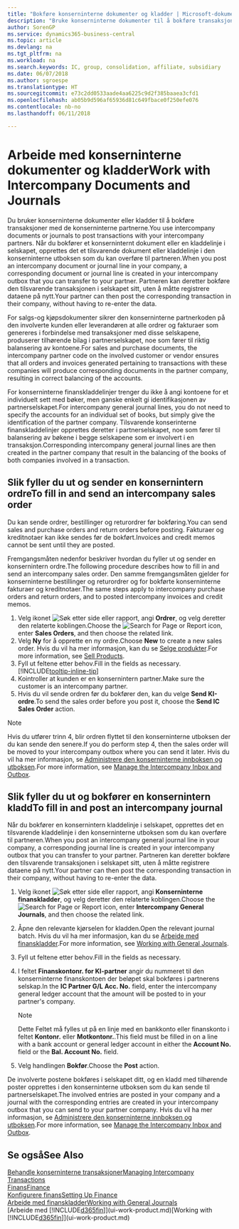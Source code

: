 ```yaml
---
title: "Bokføre konserninterne dokumenter og kladder | Microsoft-dokumentasjon"
description: "Bruke konserninterne dokumenter til å bokføre transaksjoner med de konserninterne partnerne."
author: SorenGP
ms.service: dynamics365-business-central
ms.topic: article
ms.devlang: na
ms.tgt_pltfrm: na
ms.workload: na
ms.search.keywords: IC, group, consolidation, affiliate, subsidiary
ms.date: 06/07/2018
ms.author: sgroespe
ms.translationtype: HT
ms.sourcegitcommit: e73c2dd0533aade4aa6225c9d2f385baaea3cfd1
ms.openlocfilehash: ab05b9d596af65936d81c649fbace0f250efe076
ms.contentlocale: nb-no
ms.lasthandoff: 06/11/2018

---
```

# <a name="work-with-intercompany-documents-and-journals"></a><span data-ttu-id="e6f26-103">Arbeide med konserninterne dokumenter og kladder</span><span class="sxs-lookup"><span data-stu-id="e6f26-103">Work with Intercompany Documents and Journals</span></span>
<span data-ttu-id="e6f26-104">Du bruker konserninterne dokumenter eller kladder til å bokføre transaksjoner med de konserninterne partnerne.</span><span class="sxs-lookup"><span data-stu-id="e6f26-104">You use intercompany documents or journals to post transactions with your intercompany partners.</span></span> <span data-ttu-id="e6f26-105">Når du bokfører et konserninternt dokument eller en kladdelinje i selskapet, opprettes det et tilsvarende dokument eller kladdelinje i den konserninterne utboksen som du kan overføre til partneren.</span><span class="sxs-lookup"><span data-stu-id="e6f26-105">When you post an intercompany document or journal line in your company, a corresponding document or journal line is created in your intercompany outbox that you can transfer to your partner.</span></span> <span data-ttu-id="e6f26-106">Partneren kan deretter bokføre den tilsvarende transaksjonen i selskapet sitt, uten å måtte registrere dataene på nytt.</span><span class="sxs-lookup"><span data-stu-id="e6f26-106">Your partner can then post the corresponding transaction in their company, without having to re-enter the data.</span></span>

<span data-ttu-id="e6f26-107">For salgs-og kjøpsdokumenter sikrer den konserninterne partnerkoden på den involverte kunden eller leverandøren at alle ordrer og fakturaer som genereres i forbindelse med transaksjoner med disse selskapene, produserer tilhørende bilag i partnerselskapet, noe som fører til riktig balansering av kontoene.</span><span class="sxs-lookup"><span data-stu-id="e6f26-107">For sales and purchase documents, the intercompany partner code on the involved customer or vendor ensures that all orders and invoices generated pertaining to transactions with these companies will produce corresponding documents in the partner company, resulting in correct balancing of the accounts.</span></span>

<span data-ttu-id="e6f26-108">For konserninterne finanskladdelinjer trenger du ikke å angi kontoene for et individuelt sett med bøker, men ganske enkelt gi identifikasjonen av partnerselskapet.</span><span class="sxs-lookup"><span data-stu-id="e6f26-108">For intercompany general journal lines, you do not need to specify the accounts for an individual set of books, but simply give the identification of the partner company.</span></span> <span data-ttu-id="e6f26-109">Tilsvarende konserinterne finanskladdelinjer opprettes deretter i partnerselskapet, noe som fører til balansering av bøkene i begge selskapene som er involvert i en transaksjon.</span><span class="sxs-lookup"><span data-stu-id="e6f26-109">Corresponding intercompany general journal lines are then created in the partner company that result in the balancing of the books of both companies involved in a transaction.</span></span>

## <a name="to-fill-in-and-send-an-intercompany-sales-order"></a><span data-ttu-id="e6f26-110">Slik fyller du ut og sender en konsernintern ordre</span><span class="sxs-lookup"><span data-stu-id="e6f26-110">To fill in and send an intercompany sales order</span></span>
<span data-ttu-id="e6f26-111">Du kan sende ordrer, bestillinger og returordrer før bokføring.</span><span class="sxs-lookup"><span data-stu-id="e6f26-111">You can send sales and purchase orders and return orders before posting.</span></span> <span data-ttu-id="e6f26-112">Fakturaer og kreditnotaer kan ikke sendes før de bokført.</span><span class="sxs-lookup"><span data-stu-id="e6f26-112">Invoices and credit memos cannot be sent until they are posted.</span></span>

<span data-ttu-id="e6f26-113">Fremgangsmåten nedenfor beskriver hvordan du fyller ut og sender en konsernintern ordre.</span><span class="sxs-lookup"><span data-stu-id="e6f26-113">The following procedure describes how to fill in and send an intercompany sales order.</span></span> <span data-ttu-id="e6f26-114">Den samme fremgangsmåten gjelder for konserninterne bestillinger og returordrer og for bokførte konserninterne fakturaer og kreditnotaer.</span><span class="sxs-lookup"><span data-stu-id="e6f26-114">The same steps apply to intercompany purchase orders and return orders, and to posted intercompany invoices and credit memos.</span></span>  

1. <span data-ttu-id="e6f26-115">Velg ikonet ![Søk etter side eller rapport](media/ui-search/search_small.png "Søk etter side eller rapport"), angi **Ordrer**, og velg deretter den relaterte koblingen.</span><span class="sxs-lookup"><span data-stu-id="e6f26-115">Choose the ![Search for Page or Report](media/ui-search/search_small.png "Search for Page or Report icon") icon, enter **Sales Orders**, and then choose the related link.</span></span>  
2. <span data-ttu-id="e6f26-116">Velg **Ny** for å opprette en ny ordre.</span><span class="sxs-lookup"><span data-stu-id="e6f26-116">Choose **New** to create a new sales order.</span></span> <span data-ttu-id="e6f26-117">Hvis du vil ha mer informasjon, kan du se [Selge produkter](sales-how-sell-products.md).</span><span class="sxs-lookup"><span data-stu-id="e6f26-117">For more information, see [Sell Products](sales-how-sell-products.md).</span></span>  
3. <span data-ttu-id="e6f26-118">Fyll ut feltene etter behov.</span><span class="sxs-lookup"><span data-stu-id="e6f26-118">Fill in the fields as necessary.</span></span> [!INCLUDE[tooltip-inline-tip](includes/tooltip-inline-tip_md.md)]
4. <span data-ttu-id="e6f26-119">Kointroller at kunden er en konsernintern partner.</span><span class="sxs-lookup"><span data-stu-id="e6f26-119">Make sure the customer is an intercompany partner.</span></span>
5. <span data-ttu-id="e6f26-120">Hvis du vil sende ordren før du bokfører den, kan du velge **Send KI-ordre**.</span><span class="sxs-lookup"><span data-stu-id="e6f26-120">To send the sales order before you post it, choose the **Send IC Sales Order** action.</span></span>

> [!NOTE]
> <span data-ttu-id="e6f26-121">Hvis du utfører trinn 4, blir ordren flyttet til den konserninterne utboksen der du kan sende den senere.</span><span class="sxs-lookup"><span data-stu-id="e6f26-121">If you do perform step 4, then the sales order will be moved to your intercompany outbox where you can send it later.</span></span> <span data-ttu-id="e6f26-122">Hvis du vil ha mer informasjon, se [Administrere den konserninterne innboksen og utboksen](intercompany-how-manage-intercompany-inbox.md).</span><span class="sxs-lookup"><span data-stu-id="e6f26-122">For more information, see [Manage the Intercompany Inbox and Outbox](intercompany-how-manage-intercompany-inbox.md).</span></span>

## <a name="to-fill-in-and-post-an-intercompany-journal"></a><span data-ttu-id="e6f26-123">Slik fyller du ut og bokfører en konsernintern kladd</span><span class="sxs-lookup"><span data-stu-id="e6f26-123">To fill in and post an intercompany journal</span></span>
<span data-ttu-id="e6f26-124">Når du bokfører en konsernintern kladdelinje i selskapet, opprettes det en tilsvarende kladdelinje i den konserninterne utboksen som du kan overføre til partneren.</span><span class="sxs-lookup"><span data-stu-id="e6f26-124">When you post an intercompany general journal line in your company, a corresponding journal line is created in your intercompany outbox that you can transfer to your partner.</span></span> <span data-ttu-id="e6f26-125">Partneren kan deretter bokføre den tilsvarende transaksjonen i selskapet sitt, uten å måtte registrere dataene på nytt.</span><span class="sxs-lookup"><span data-stu-id="e6f26-125">Your partner can then post the corresponding transaction in their company, without having to re-enter the data.</span></span>

1. <span data-ttu-id="e6f26-126">Velg ikonet ![Søk etter side eller rapport](media/ui-search/search_small.png "Søk etter side eller rapport"), angi **Konserninterne finanskladder**, og velg deretter den relaterte koblingen.</span><span class="sxs-lookup"><span data-stu-id="e6f26-126">Choose the ![Search for Page or Report](media/ui-search/search_small.png "Search for Page or Report icon") icon, enter **Intercompany General Journals**, and then choose the related link.</span></span>  
2. <span data-ttu-id="e6f26-127">Åpne den relevante kjørselen for kladden.</span><span class="sxs-lookup"><span data-stu-id="e6f26-127">Open the relevant journal batch.</span></span> <span data-ttu-id="e6f26-128">Hvis du vil ha mer informasjon, kan du se [Arbeide med finanskladder](ui-work-general-journals.md).</span><span class="sxs-lookup"><span data-stu-id="e6f26-128">For more information, see [Working with General Journals](ui-work-general-journals.md).</span></span>
3. <span data-ttu-id="e6f26-129">Fyll ut feltene etter behov.</span><span class="sxs-lookup"><span data-stu-id="e6f26-129">Fill in the fields as necessary.</span></span>
4. <span data-ttu-id="e6f26-130">I feltet **Finanskontonr. for KI-partner** angir du nummeret til den konserninterne finanskontoen der beløpet skal bokføres i partnerens selskap.</span><span class="sxs-lookup"><span data-stu-id="e6f26-130">In the **IC Partner G/L Acc. No.** field, enter the intercompany general ledger account that the amount will be posted to in your partner's company.</span></span>

    > [!NOTE]
    > <span data-ttu-id="e6f26-131">Dette Feltet må fylles ut på en linje med en bankkonto eller finanskonto i feltet **Kontonr.** eller **Motkontonr.**.</span><span class="sxs-lookup"><span data-stu-id="e6f26-131">This field must be filled in on a line with a bank account or general ledger account in either the **Account No.** field or the **Bal. Account No.** field.</span></span>  
5. <span data-ttu-id="e6f26-132">Velg handlingen **Bokfør**.</span><span class="sxs-lookup"><span data-stu-id="e6f26-132">Choose the **Post** action.</span></span>

<span data-ttu-id="e6f26-133">De involverte postene bokføres i selskapet ditt, og en kladd med tilhørende poster opprettes i den konserninterne utboksen som du kan sende til partnerselskapet.</span><span class="sxs-lookup"><span data-stu-id="e6f26-133">The involved entries are posted in your company and a journal with the corresponding entries are created in your intercompany outbox that you can send to your partner company.</span></span> <span data-ttu-id="e6f26-134">Hvis du vil ha mer informasjon, se [Administrere den konserninterne innboksen og utboksen](intercompany-how-manage-intercompany-inbox.md).</span><span class="sxs-lookup"><span data-stu-id="e6f26-134">For more information, see [Manage the Intercompany Inbox and Outbox](intercompany-how-manage-intercompany-inbox.md).</span></span>

## <a name="see-also"></a><span data-ttu-id="e6f26-135">Se også</span><span class="sxs-lookup"><span data-stu-id="e6f26-135">See Also</span></span>
[<span data-ttu-id="e6f26-136">Behandle konserninterne transaksjoner</span><span class="sxs-lookup"><span data-stu-id="e6f26-136">Managing Intercompany Transactions</span></span>](intercompany-manage.md)  
[<span data-ttu-id="e6f26-137">Finans</span><span class="sxs-lookup"><span data-stu-id="e6f26-137">Finance</span></span>](finance.md)  
[<span data-ttu-id="e6f26-138">Konfigurere finans</span><span class="sxs-lookup"><span data-stu-id="e6f26-138">Setting Up Finance</span></span>](finance-setup-finance.md)  
[<span data-ttu-id="e6f26-139">Arbeide med finanskladder</span><span class="sxs-lookup"><span data-stu-id="e6f26-139">Working with General Journals</span></span>](ui-work-general-journals.md)  
<span data-ttu-id="e6f26-140">[Arbeide med [!INCLUDE[d365fin](includes/d365fin_md.md)]](ui-work-product.md)</span><span class="sxs-lookup"><span data-stu-id="e6f26-140">[Working with [!INCLUDE[d365fin](includes/d365fin_md.md)]](ui-work-product.md)</span></span>

